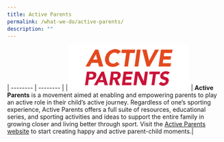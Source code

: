 ```yaml
---
title: Active Parents
permalink: /what-we-do/active-parents/
description: ""
---
```

| -------- | -------- | 
| ![](/images/logo-activeparents2.png)  | **Active Parents** is a movement aimed at enabling and empowering parents to play an active role in their child’s active journey. Regardless of one’s sporting experience, Active Parents offers a full suite of resources, educational series, and sporting activities and ideas to support the entire family in growing closer and living better through sport. Visit the [Active Parents website](https://activeparents.myactivesg.com/) to start creating happy and active parent-child moments.| 

